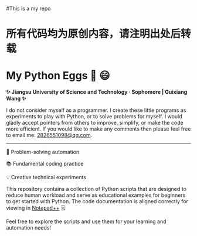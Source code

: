 #This is a my repo

# 所有代码均为原创内容，请注明出处后转载

# My Python Eggs 🐍 😄

**✨ Jiangsu University of Science and Technology · Sophomore | Guixiang Wang ✨**

I do not consider myself as a programmer. I create these little programs as experiments to play with Python, or to solve problems for myself. I would gladly accept pointers from others to improve, simplify, or make the code more efficient. If you would like to make any comments then please feel free to email me: 2826551098@qq.com.

<hr>
🔧 Problem-solving automation

📚 Fundamental coding practice

💡 Creative technical experiments



This repository contains a collection of Python scripts that are designed to reduce human workload and serve as educational examples for beginners to get started with Python. The code documentation is aligned correctly for viewing in [Notepad++](https://notepad-plus-plus.org/) :spiral_notepad:

Feel free to explore the scripts and use them for your learning and automation needs!





